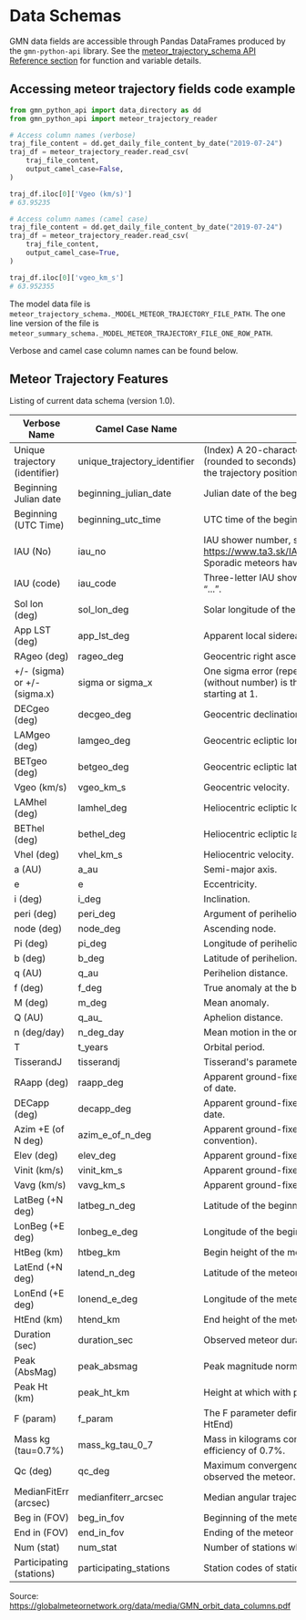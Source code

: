 # Data Schemas

GMN data fields are accessible through Pandas DataFrames produced by the
`gmn-python-api` library. See the
[meteor_trajectory_schema API Reference section](autoapi/gmn_python_api/meteor_trajectory_schema/index)
for function and variable details.

## Accessing meteor trajectory fields code example

```python
from gmn_python_api import data_directory as dd
from gmn_python_api import meteor_trajectory_reader

# Access column names (verbose)
traj_file_content = dd.get_daily_file_content_by_date("2019-07-24")
traj_df = meteor_trajectory_reader.read_csv(
    traj_file_content,
    output_camel_case=False,
)

traj_df.iloc[0]['Vgeo (km/s)']
# 63.95235

# Access column names (camel case)
traj_file_content = dd.get_daily_file_content_by_date("2019-07-24")
traj_df = meteor_trajectory_reader.read_csv(
    traj_file_content,
    output_camel_case=True,
)

traj_df.iloc[0]['vgeo_km_s']
# 63.952355
```

The model data file is `meteor_trajectory_schema._MODEL_METEOR_TRAJECTORY_FILE_PATH`. The
one line version of the file is `meteor_summary_schema._MODEL_METEOR_TRAJECTORY_FILE_ONE_ROW_PATH`.

Verbose and camel case column names can be found below.

## Meteor Trajectory Features

Listing of current data schema (version 1.0).

| Verbose Name                          | Camel Case Name                  | Description                                                                                                                                       |
|---------------------------------------|----------------------------------|---------------------------------------------------------------------------------------------------------------------------------------------------|
| Unique trajectory \(identifier\)      | unique_trajectory_identifier     | \(Index\) A 20\-character string containing the beginning time \(rounded to seconds\) and a truncated MD5 hash encoding the trajectory position\. |
| Beginning Julian date                 | beginning\_julian\_date          | Julian date of the beginning of the meteor\.                                                                                                      |
| Beginning \(UTC Time\)                | beginning\_utc\_time             | UTC time of the beginning of the meteor\.                                                                                                         |
| IAU \(No\)                            | iau\_no                          | IAU shower number, see https://www.ta3.sk/IAUC22DB/MDC2007/Roje/roje_lista.php. Sporadic meteors have a code -1.                                  |
| IAU \(code\)                          | iau\_code                        | Three\-letter IAU shower code\. Sporadic meteors have a code “\.\.\.”\.                                                                           |
| Sol lon \(deg\)                       | sol\_lon\_deg                    | Solar longitude of the beginning of the meteor\.                                                                                                  |
| App LST \(deg\)                       | app\_lst\_deg                    | Apparent local sidereal time of the beginning of the meteor\.                                                                                     |
| RAgeo \(deg\)                         | rageo\_deg                       | Geocentric right ascension in the J2000 epoch\.                                                                                                   |
| \+/\- \(sigma\) or \+/\- \(sigma\.x\) | sigma or sigma\_x                | One sigma error \(repeated for every previous value\)\. sigma \(without number\) is the first value\. The rest contain a number starting at 1\.   |
| DECgeo \(deg\)                        | decgeo\_deg                      | Geocentric declination in the J2000 epoch\.                                                                                                       |
| LAMgeo \(deg\)                        | lamgeo\_deg                      | Geocentric ecliptic longitude in the J2000 epoch\.                                                                                                |
| BETgeo \(deg\)                        | betgeo\_deg                      | Geocentric ecliptic latitude in the J2000 epoch\.                                                                                                 |
| Vgeo \(km/s\)                         | vgeo\_km\_s                      | Geocentric velocity\.                                                                                                                             |
| LAMhel \(deg\)                        | lamhel\_deg                      | Heliocentric ecliptic longitude in the J2000 epoch\.                                                                                              |
| BEThel \(deg\)                        | bethel\_deg                      | Heliocentric ecliptic latitude in the J2000 epoch\.                                                                                               |
| Vhel \(deg\)                          | vhel\_km\_s                      | Heliocentric velocity\.                                                                                                                           |
| a \(AU\)                              | a\_au                            | Semi\-major axis\.                                                                                                                                |
| e                                     | e                                | Eccentricity\.                                                                                                                                    |
| i \(deg\)                             | i\_deg                           | Inclination\.                                                                                                                                     |
| peri \(deg\)                          | peri\_deg                        | Argument of perihelion\.                                                                                                                          |
| node \(deg\)                          | node\_deg                        | Ascending node\.                                                                                                                                  |
| Pi \(deg\)                            | pi\_deg                          | Longitude of perihelion\.                                                                                                                         |
| b \(deg\)                             | b\_deg                           | Latitude of perihelion\.                                                                                                                          |
| q \(AU\)                              | q\_au                            | Perihelion distance\.                                                                                                                             |
| f \(deg\)                             | f\_deg                           | True anomaly at the beginning of the meteor\.                                                                                                     |
| M \(deg\)                             | m\_deg                           | Mean anomaly\.                                                                                                                                    |
| Q \(AU\)                              | q\_au\_                          | Aphelion distance\.                                                                                                                               |
| n \(deg/day\)                         | n\_deg\_day                      | Mean motion in the orbit\.                                                                                                                        |
| T                                     | t\_years                         | Orbital period\.                                                                                                                                  |
| TisserandJ                            | tisserandj                       | Tisserand's parameter with respect to Jupiter\.                                                                                                   |
| RAapp \(deg\)                         | raapp\_deg                       | Apparent ground\-fixed radiant right ascension in the epoch of date\.                                                                             |
| DECapp \(deg\)                        | decapp\_deg                      | Apparent ground\-fixed radiant declination in the epoch of date\.                                                                                 |
| Azim \+E \(of N deg\)                 | azim\_e\_of\_n\_deg              | Apparent ground\-fixed radiant azimuth \(\+east of due north convention\)\.                                                                       |
| Elev \(deg\)                          | elev\_deg                        | Apparent ground\-fixed radiant elevation \(i\.e\. entry angle\)\.                                                                                 |
| Vinit \(km/s\)                        | vinit\_km\_s                     | Apparent ground\-fixed initial velocity\.                                                                                                         |
| Vavg \(km/s\)                         | vavg\_km\_s                      | Apparent ground\-fixed average velocity\.                                                                                                         |
| LatBeg \(\+N deg\)                    | latbeg\_n\_deg                   | Latitude of the beginning of the meteor\.                                                                                                         |
| LonBeg \(\+E deg\)                    | lonbeg\_e\_deg                   | Longitude of the beginning of the meteor\.                                                                                                        |
| HtBeg \(km\)                          | htbeg\_km                        | Begin height of the meteor \(above the WGS84 ellipsoid\)\.                                                                                        |
| LatEnd \(\+N deg\)                    | latend\_n\_deg                   | Latitude of the meteor end\.                                                                                                                      |
| LonEnd \(\+E deg\)                    | lonend\_e\_deg                   | Longitude of the meteor end\.                                                                                                                     |
| HtEnd \(km\)                          | htend\_km                        | End height of the meteor \(above the WGS84 ellipsoid\)\.                                                                                          |
| Duration \(sec\)                      | duration\_sec                    | Observed meteor duration\.                                                                                                                        |
| Peak \(AbsMag\)                       | peak\_absmag                     | Peak magnitude normalized to the range of 100 km\.                                                                                                |
| Peak Ht \(km\)                        | peak\_ht\_km                     | Height at which with peak magnitude occured\.                                                                                                     |
| F \(param\)                           | f\_param                         | The F parameter defined as \(HtBeg \- PeakHt\)/\(HtBeg \- HtEnd\)                                                                                 |
| Mass kg \(tau=0\.7%\)                 | mass\_kg\_tau\_0\_7              | Mass in kilograms computed with a dimensionless luminous efficiency of 0\.7%\.                                                                    |
| Qc \(deg\)                            | qc\_deg                          | Maximum convergence angle between all stations that observed the meteor\.                                                                         |
| MedianFitErr \(arcsec\)               | medianfiterr\_arcsec             | Median angular trajectory fit errors in arc seconds\.                                                                                             |
| Beg in \(FOV\)                        | beg\_in\_fov                     | Beginning of the meteor observed by at least one camera\.                                                                                         |
| End in \(FOV\)                        | end\_in\_fov                     | Ending of the meteor observed by at least one camera\.                                                                                            |
| Num \(stat\)                          | num\_stat                        | Number of stations which observed the meteor\.                                                                                                    |
| Participating \(stations\)            | participating\_stations          | Station codes of stations which observed the meteor\.                                                                                             |

Source: https://globalmeteornetwork.org/data/media/GMN_orbit_data_columns.pdf
